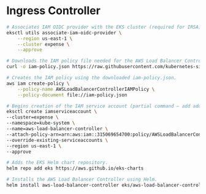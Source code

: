 # Ingress Controller
<!-- Added detailed steps for installing the ingress controller -->

<!-- Step 1: Associate the IAM OIDC provider with the EKS Cluster -->
```bash
# Associates IAM OIDC provider with the EKS cluster (required for IRSA)
eksctl utils associate-iam-oidc-provider \
    --region us-east-1 \
    --cluster expense \
    --approve
```

<!-- Step 2: Download the IAM policy JSON file -->
```bash
# Downloads the IAM policy file needed for the AWS Load Balancer Controller setup.
curl -o iam-policy.json https://raw.githubusercontent.com/kubernetes-sigs/aws-load-balancer-controller/v2.10.0/docs/install/iam_policy.json
```

<!-- Step 3: Create the AWS IAM policy -->
```bash
# Creates the IAM policy using the downloaded iam-policy.json.
aws iam create-policy \
    --policy-name AWSLoadBalancerControllerIAMPolicy \
    --policy-document file://iam-policy.json
```

<!-- Step 4: Begin creating the IAM service account for the controller -->
```bash
# Begins creation of the IAM service account (partial command – add additional parameters as needed).
eksctl create iamserviceaccount \
--cluster=expense \
--namespace=kube-system \
--name=aws-load-balancer-controller \
--attach-policy-arn=arn:aws:iam::315069654700:policy/AWSLoadBalancerControllerIAMPolicy \
--override-existing-serviceaccounts \
--region us-east-1 \
--approve
```

<!-- Step 5: Add the EKS Helm chart repository -->
```bash
# Adds the EKS Helm chart repository.
helm repo add eks https://aws.github.io/eks-charts
```

<!-- Step 6: Install the AWS Load Balancer Controller using Helm -->
```bash
# Installs the AWS Load Balancer Controller using Helm.
helm install aws-load-balancer-controller eks/aws-load-balancer-controller -n kube-system --set clusterName=expense --set serviceAccount.create=false --set serviceAccount.name=aws-load-balancer-controller
```